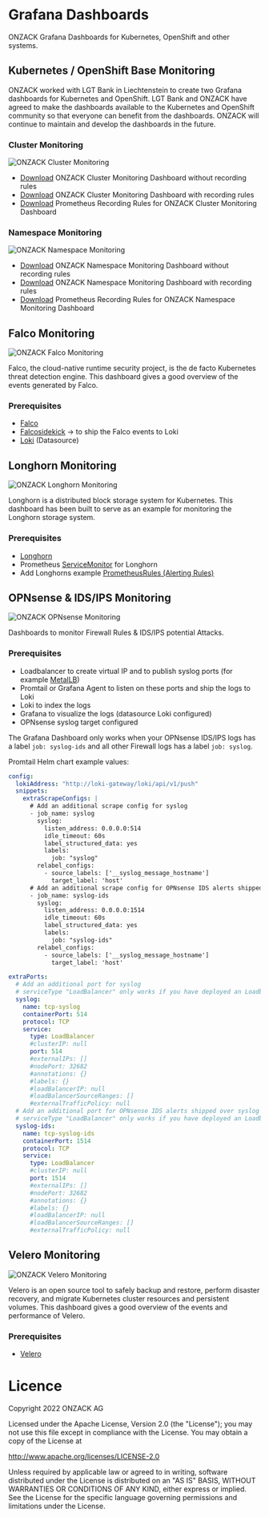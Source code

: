 # Grafana Dashboards
ONZACK Grafana Dashboards for Kubernetes, OpenShift and other systems.

## Kubernetes / OpenShift Base Monitoring
ONZACK worked with LGT Bank in Liechtenstein to create two Grafana dashboards for Kubernetes and OpenShift. LGT Bank and ONZACK have agreed to make the dashboards available to the Kubernetes and OpenShift community so that everyone can benefit from the dashboards. ONZACK will continue to maintain and develop the dashboards in the future.

### Cluster Monitoring
![ONZACK Cluster Monitoring](https://github.com/onzack/grafana-dashboards/blob/main/docs/onzack-cluster-monitoring.png)

- [Download](https://github.com/onzack/grafana-dashboards/blob/main/grafana/kubernetes/without-recording-rules/onzack-cluster-monitoring.json) ONZACK Cluster Monitoring Dashboard without recording rules
- [Download](https://github.com/onzack/grafana-dashboards/blob/main/grafana/kubernetes/with-recording-rules/standard-cluster-monitoring.json) ONZACK Cluster Monitoring Dashboard with recording rules
- [Download](https://github.com/onzack/grafana-dashboards/blob/main/prometheus/recording-rules/onzack-cluster-monitoring-recording-rules.yaml) Prometheus Recording Rules for ONZACK Cluster Monitoring Dashboard

### Namespace Monitoring
![ONZACK Namespace Monitoring](https://github.com/onzack/grafana-dashboards/blob/main/docs/onzack-namespace-monitoring.png)

- [Download](https://github.com/onzack/grafana-dashboards/blob/main/grafana/kubernetes/without-recording-rules/onzack-namespace-monitoring.json) ONZACK Namespace Monitoring Dashboard without recording rules
- [Download](https://github.com/onzack/grafana-dashboards/blob/main/grafana/kubernetes/with-recording-rules/standard-namespace-monitoring.json) ONZACK Namespace Monitoring Dashboard with recording rules
- [Download](https://github.com/onzack/grafana-dashboards/blob/main/prometheus/recording-rules/onzack-namespace-monitoring-recording-rules.yaml) Prometheus Recording Rules for ONZACK Namespace Monitoring Dashboard

## Falco Monitoring
![ONZACK Falco Monitoring](https://github.com/onzack/grafana-dashboards/blob/main/docs/onzack-falco-monitoring.png)

Falco, the cloud-native runtime security project, is the de facto Kubernetes threat detection engine.
This dashboard gives a good overview of the events generated by Falco.

### Prerequisites
- [Falco](https://falco.org/)
- [Falcosidekick](https://github.com/falcosecurity/falcosidekick) -> to ship the Falco events to Loki
- [Loki](https://github.com/grafana/loki) (Datasource)

## Longhorn Monitoring
![ONZACK Longhorn Monitoring](https://github.com/onzack/grafana-dashboards/blob/main/docs/onzack-longhorn-monitoring.png)

Longhorn is a distributed block storage system for Kubernetes. This dashboard has been built to serve as an example for monitoring the Longhorn storage system.

### Prerequisites
- [Longhorn](https://longhorn.io)
- Prometheus [ServiceMonitor](https://longhorn.io/docs/1.3.1/monitoring/integrating-with-rancher-monitoring/) for Longhorn
- Add Longhorns example [PrometheusRules (Alerting Rules)](https://longhorn.io/docs/1.3.1/monitoring/alert-rules-example/)

## OPNsense & IDS/IPS Monitoring
![ONZACK OPNsense Monitoring](https://github.com/onzack/grafana-dashboards/blob/main/docs/onzack-opnsense-ids-monitoring.png)

Dashboards to monitor Firewall Rules & IDS/IPS potential Attacks.

### Prerequisites
- Loadbalancer to create virtual IP and to publish syslog ports (for example [MetalLB](https://metallb.universe.tf/))
- Promtail or Grafana Agent to listen on these ports and ship the logs to Loki
- Loki to index the logs
- Grafana to visualize the logs (datasource Loki configured)
- OPNsense syslog target configured

The Grafana Dashboard only works when your OPNsense IDS/IPS logs has a label ```job: syslog-ids``` and all other Firewall logs has a label ```job: syslog```.

Promtail Helm chart example values:

```yaml
config:
  lokiAddress: "http://loki-gateway/loki/api/v1/push"
  snippets:
    extraScrapeConfigs: |
      # Add an additional scrape config for syslog
      - job_name: syslog
        syslog:
          listen_address: 0.0.0.0:514
          idle_timeout: 60s
          label_structured_data: yes
          labels:
            job: "syslog"
        relabel_configs:
          - source_labels: ['__syslog_message_hostname']
            target_label: 'host'
      # Add an additional scrape config for OPNsense IDS alerts shipped over syslog
      - job_name: syslog-ids
        syslog:
          listen_address: 0.0.0.0:1514
          idle_timeout: 60s
          label_structured_data: yes
          labels:
            job: "syslog-ids"
        relabel_configs:
          - source_labels: ['__syslog_message_hostname']
            target_label: 'host'

extraPorts:
  # Add an additional port for syslog
  # serviceType "LoadBalancer" only works if you have deployed an Loadbalancer for example MetalLB
  syslog:
    name: tcp-syslog
    containerPort: 514
    protocol: TCP
    service:
      type: LoadBalancer
      #clusterIP: null
      port: 514
      #externalIPs: []
      #nodePort: 32682
      #annotations: {}
      #labels: {}
      #loadBalancerIP: null
      #loadBalancerSourceRanges: []
      #externalTrafficPolicy: null
  # Add an additional port for OPNsense IDS alerts shipped over syslog
  # serviceType "LoadBalancer" only works if you have deployed an Loadbalancer for example MetalLB
  syslog-ids:
    name: tcp-syslog-ids
    containerPort: 1514
    protocol: TCP
    service:
      type: LoadBalancer
      #clusterIP: null
      port: 1514
      #externalIPs: []
      #nodePort: 32682
      #annotations: {}
      #labels: {}
      #loadBalancerIP: null
      #loadBalancerSourceRanges: []
      #externalTrafficPolicy: null
```

## Velero Monitoring
![ONZACK Velero Monitoring](https://github.com/onzack/grafana-dashboards/blob/main/docs/onzack-velero-monitoring.png)

Velero is an open source tool to safely backup and restore, perform disaster recovery, and migrate Kubernetes cluster resources and persistent volumes.
This dashboard gives a good overview of the events and performance of Velero.

### Prerequisites
- [Velero](https://velero.io)

# Licence
Copyright 2022 ONZACK AG

Licensed under the Apache License, Version 2.0 (the "License");
you may not use this file except in compliance with the License.
You may obtain a copy of the License at

http://www.apache.org/licenses/LICENSE-2.0

Unless required by applicable law or agreed to in writing, software
distributed under the License is distributed on an "AS IS" BASIS,
WITHOUT WARRANTIES OR CONDITIONS OF ANY KIND, either express or implied.
See the License for the specific language governing permissions and
limitations under the License.

